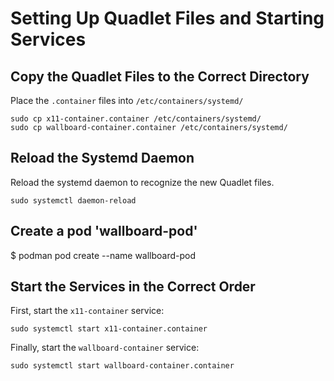# Setting Up Quadlet Files and Starting Services

## Copy the Quadlet Files to the Correct Directory

Place the `.container` files into `/etc/containers/systemd/`

```
sudo cp x11-container.container /etc/containers/systemd/
sudo cp wallboard-container.container /etc/containers/systemd/
```

## Reload the Systemd Daemon

Reload the systemd daemon to recognize the new Quadlet files.

```
sudo systemctl daemon-reload
```
## Create a pod 'wallboard-pod'

$ podman pod create --name wallboard-pod

## Start the Services in the Correct Order

First, start the `x11-container` service:

```
sudo systemctl start x11-container.container
```

Finally, start the `wallboard-container` service:

```
sudo systemctl start wallboard-container.container
```
